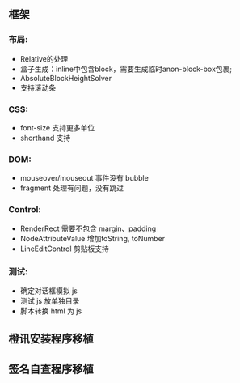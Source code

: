 ## 框架

### 布局:
- Relative的处理
- 盒子生成：inline中包含block，需要生成临时anon-block-box包裹;
- AbsoluteBlockHeightSolver
- 支持滚动条

### CSS:
- font-size 支持更多单位
- shorthand 支持

### DOM:
- mouseover/mouseout 事件没有 bubble
- fragment 处理有问题，没有跳过

### Control:
- RenderRect 需要不包含 margin、padding
- NodeAttributeValue 增加toString, toNumber
- LineEditControl 剪贴板支持

### 测试:
- 确定对话框模拟 js
- 测试 js 放单独目录
- 脚本转换 html 为 js

## 橙讯安装程序移植


## 签名自查程序移植

